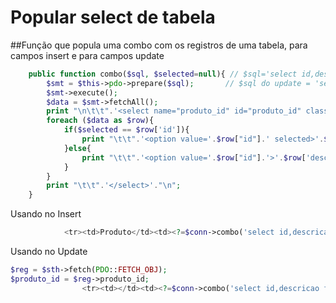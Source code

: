 # Popular select de tabela

##Função que popula uma combo com os registros de uma tabela, para campos insert e para campos update
```php
    public function combo($sql, $selected=null){ // $sql='select id,descricao from produtos'
        $smt = $this->pdo->prepare($sql);       // $sql do update = 'select produto_id,descricao from produtos',$produto_id
        $smt->execute();
        $data = $smt->fetchAll();
        print "\n\t\t".'<select name="produto_id" id="produto_id" class="form-control">';
        foreach ($data as $row){
            if($selected == $row['id']){
                print "\t\t".'<option value='.$row["id"].' selected>'.$row['descricao'].'</option>'."\n";
            }else{
                print "\t\t".'<option value='.$row["id"].'>'.$row['descricao'].'</option>'."\n";
            }
        }
        print "\t\t".'</select>'."\n";
    }
```

Usando no Insert
```php
            <tr><td>Produto</td><td><?=$conn->combo('select id,descricao from produtos order by id')?></td></td></tr>
```
Usando no Update
```php
$reg = $sth->fetch(PDO::FETCH_OBJ);
$produto_id = $reg->produto_id;
                <tr><td></td><td><?=$conn->combo('select id,descricao from produtos',$produto_id)?></td></tr>
```

